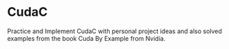 # CudaC
Practice and Implement CudaC with personal project ideas and also solved examples from the book Cuda By Example from Nvidia.
